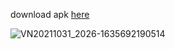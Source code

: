 download apk [here](https://drive.google.com/file/d/1CWcWR-g3wYGIeqjAihMfk7IhZiMFovuc/view?usp=sharing)



![VN20211031_2026-1635692190514](https://user-images.githubusercontent.com/64174995/139589508-497b58f0-967b-40b3-a506-8c3f03dab8fa.gif)
